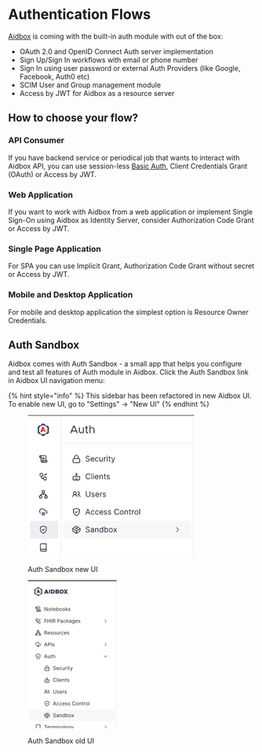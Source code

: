 # Authentication Flows

[Aidbox](https://www.health-samurai.io/aidbox) is coming with the built-in auth module with out of the box:

* OAuth 2.0 and OpenID Connect Auth server implementation
* Sign Up/Sign In workflows with email or phone number
* Sign In using user password or external Auth Providers (like Google, Facebook, Auth0 etc)
* SCIM User and Group management module
* Access by JWT for Aidbox as a resource server

## How to choose your flow?

### API Consumer

If you have backend service or periodical job that wants to interact with Aidbox API, you can use session-less [Basic Auth](basic-auth.md), Client Credentials Grant (OAuth) or Access by JWT.

### Web Application

If you want to work with Aidbox from a web application or implement Single Sign-On using Aidbox as Identity Server, consider Authorization Code Grant or Access by JWT.

### Single Page Application

For SPA you can use Implicit Grant, Authorization Code Grant without secret or Access by JWT.

### Mobile and Desktop Application

For mobile and desktop application the simplest option is Resource Owner Credentials.

## Auth Sandbox

Aidbox comes with Auth Sandbox - a small app that helps you configure and test all features of Auth module in Aidbox. Click the Auth Sandbox link in Aidbox UI navigation menu:

{% hint style="info" %}
This sidebar has been refactored in new Aidbox UI. To enable new UI, go to "Settings" -> "New UI"
{% endhint %}

<div data-full-width="false"><figure><img src="../../../../.gitbook/assets/349bec7d-c190-401f-afc8-c8a5e78a08f8.png" alt="" width="339"><figcaption><p>Auth Sandbox new UI</p></figcaption></figure> <figure><img src="../../../../.gitbook/assets/eac622e7-15af-45aa-aade-8c874e17e0f8.png" alt="" width="181"><figcaption><p>Auth Sandbox old UI</p></figcaption></figure></div>
